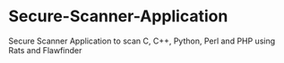 # Secure-Scanner-Application
Secure Scanner Application to scan C, C++, Python, Perl and PHP using Rats and Flawfinder
